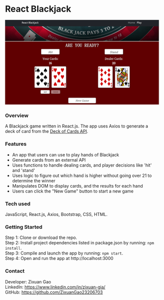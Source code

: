 # React Blackjack  

![](src/blackjack-screenshot.jpg)
### Overview  
A Blackjack game written in React.js. The app uses Axios to generate a deck of card 
from the [Deck of Cards API](https://deckofcardsapi.com/).  


### Features  
- An app that users can use to play hands of Blackjack  
- Generate cards from an external API  
- Uses functions to handle dealing cards, and player decisions like 'hit' and 'stand'  
- Uses logic to figure out which hand is higher without going over 21 to determine the winner  
- Manipulates DOM to display cards, and the results for each hand  
- Users can click the "New Game" button to start a new game  

### Tech used 
JavaScript, React.js, Axios, Bootstrap, CSS, HTML. 

### Getting Started 
Step 1: Clone or download the repo.  
Step 2: Install project dependencies listed in package.json by running: `npm install`.  
Step 3: Compile and launch the app by running: `npm start`.  
Step 4: Open and run the app at http://localhost:3000  

### Contact  
Developer: Zixuan Gao               
LinkedIn: https://www.linkedin.com/in/zixuan-gia/   
GitHub: https://github.com/ZixuanGao23206703




